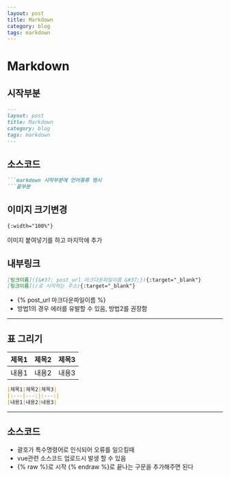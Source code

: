 ```yaml
---
layout: post
title: Markdown
category: blog
tags: markdown
---
```

# Markdown

## 시작부분
```markdown
---
layout: post
title: Markdown
category: blog
tags: markdown
---
```

## 소스코드
```markdown
```markdown 시작부분에 언어종류 명시
```끝부분
```

## 이미지 크기변경
```markdown
{:width="100%"}
```
이미지 붙여넣기를 하고 마지막에 추가

## 내부링크
```markdown
[링크이름]({&#37; post_url 마크다운파일이름 &#37;}){:target="_blank"}
[링크이름](/로 시작하는 주소){:target="_blank"}
```
* {&#37; post_url 마크다운파일이름 &#37;}
* 방법1의 경우 에러를 유발할 수 있음, 방법2를 권장함

---

## 표 그리기

|제목1|제목2|제목3|
|:---|---:|:---:|
|내용1|내용2|내용3|

```markdown
|제목1|제목2|제목3|
|:---|---:|:---:|
|내용1|내용2|내용3|
```

---

## 소스코드
* 괄호가 특수명령어로 인식되어 오류를 일으킬때
* vue관련 소스코드 업로드시 발생 할 수 있음
* {&#37; raw &#37;}로 시작 {&#37; endraw &#37;}로 끝나는 구문을 추가해주면 된다
